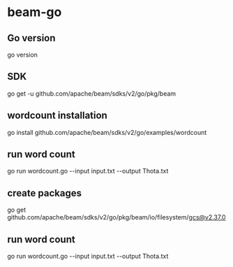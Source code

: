 
# beam-go
## Go version
go version
## SDK
go get -u github.com/apache/beam/sdks/v2/go/pkg/beam
## wordcount installation
go install github.com/apache/beam/sdks/v2/go/examples/wordcount
## run word count
go run wordcount.go --input input.txt --output Thota.txt
## create packages
go get github.com/apache/beam/sdks/v2/go/pkg/beam/io/filesystem/gcs@v2.37.0
## run word count
go run wordcount.go --input input.txt --output Thota.txt
